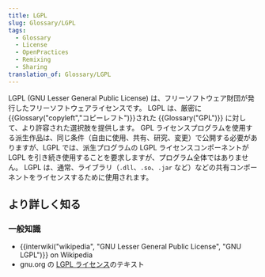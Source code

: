 ```yaml
---
title: LGPL
slug: Glossary/LGPL
tags:
  - Glossary
  - License
  - OpenPractices
  - Remixing
  - Sharing
translation_of: Glossary/LGPL
---
```

LGPL (GNU Lesser General Public License) は、フリーソフトウェア財団が発行したフリーソフトウェアライセンスです。 LGPL は、厳密に{{Glossary("copyleft","コピーレフト")}}された {{Glossary("GPL")}} に対して、より許容された選択肢を提供します。 GPL ライセンスプログラムを使用する派生作品は、同じ条件（自由に使用、共有、研究、変更）で公開する必要がありますが、LGPL では、派生プログラムの LGPL ライセンスコンポーネントが LGPL を引き続き使用することを要求しますが、プログラム全体ではありません。 LGPL は、通常、ライブラリ（`.dll`、`.so`、`.jar` など）などの共有コンポーネントをライセンスするために使用されます。

## より詳しく知る

### 一般知識

- {{interwiki("wikipedia", "GNU Lesser General Public License", "GNU LGPL")}} on Wikipedia
- gnu.org の [LGPL ライセンス](http://www.gnu.org/copyleft/lesser.html)のテキスト
